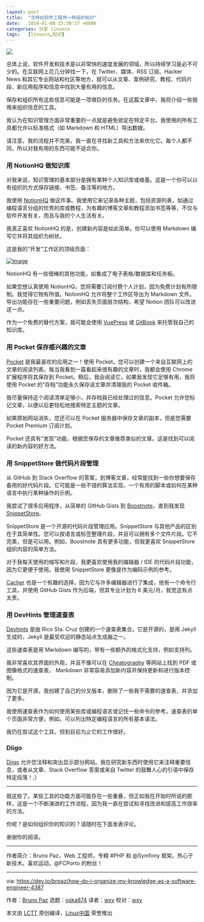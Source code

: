 ```yaml
---
layout: post
title:	"怎样如软件工程师一样组织知识"
date:	2019-01-08 15:30:17 +0800 
categories:	分享 linuxcn 
tags:	[linuxcn,知识]
---
```



![](/Asserts/Images//attachment/album/201901/08/153009n1wdrptp1i6peprq.jpg)


总体上说，软件开发和技术是以非常快的速度发展的领域，所以持续学习是必不可少的。在互联网上花几分钟找一下，在 Twitter、媒体、RSS 订阅、Hacker News 和其它专业网站和社区等地方，就可以从文章、案例研究、教程、代码片段、新应用程序和信息中找到大量有用的信息。


保存和组织所有这些信息可能是一项艰巨的任务。在这篇文章中，我将介绍一些我用来组织信息的工具。


我认为在知识管理方面非常重要的一点就是避免锁定在特定平台。我使用的所有工具都允许以标准格式（如 Markdown 和 HTML）导出数据。


请注意，我的流程并不完美，我一直在寻找新工具和方法来优化它。每个人都不同，所以对我有用的东西可能不适合你。


### 用 NotionHQ 做知识库


对我来说，知识管理的基本部分是拥有某种个人知识库或维基。这是一个你可以以有组织的方式保存链接、书签、备注等的地方。


我使用 [NotionHQ](https://www.notion.so/) 做这件事。我使用它来记录各种主题，包括资源列表，如通过编程语言分组的优秀的库或教程，为有趣的博客文章和教程添加书签等等，不仅与软件开发有关，而且与我的个人生活有关。


我真正喜欢 NotionHQ 的是，创建新内容是如此简单。你可以使用 Markdown 编写它并将其组织为树状。


这是我的“开发”工作区的顶级页面：


[![Image](/Asserts/Images//attachment/album/201901/08/153018k6v8fmmze8g28m0g.png)](https://res.cloudinary.com/practicaldev/image/fetch/s--uMbaRUtu--/c_limit%2Cf_auto%2Cfl_progressive%2Cq_auto%2Cw_880/http://i.imgur.com/kRnuvMV.png)


NotionHQ 有一些很棒的其他功能，如集成了电子表格/数据库和任务板。


如果您想认真使用 NotionHQ，您将需要订阅付费个人计划，因为免费计划有所限制。我觉得它物有所值。NotionHQ 允许将整个工作区导出为 Markdown 文件。导出功能存在一些重要问题，例如丢失页面层次结构，希望 Notion 团队可以改进这一点。


作为一个免费的替代方案，我可能会使用 [VuePress](https://vuepress.vuejs.org/) 或 [GitBook](https://www.gitbook.com/?t=1) 来托管我自己的知识库。


### 用 Pocket 保存感兴趣的文章


[Pocket](https://getpocket.com/) 是我最喜欢的应用之一！使用 Pocket，您可以创建一个来自互联网上的文章的阅读列表。每当我看到一篇看起来很有趣的文章时，我都会使用 Chrome 扩展程序将其保存到 Pocket。稍后，我会阅读它，如果我发现它足够有用，我将使用 Pocket 的“存档”功能永久保存该文章并清理我的 Pocket 收件箱。


我尽量保持这个阅读清单足够小，并存档我已经处理过的信息。Pocket 允许您标记文章，以便以后更轻松地搜索特定主题的文章。


如果原始网站消失，您还可以在 Pocket 服务器中保存文章的副本，但是您需要 Pocket Premium 订阅计划。


Pocket 还具有“发现”功能，根据您保存的文章推荐类似的文章。这是找到可以阅读的新内容的好方法。


### 用 SnippetStore 做代码片段管理


从 GitHub 到 Stack Overflow 的答案，到博客文章，经常能找到一些你想要保存备用的好代码片段。它可能是一些不错的算法实现、一个有用的脚本或如何在某种语言中执行某种操作的示例。


我尝试了很多应用程序，从简单的 GitHub Gists 到 [Boostnote](https://boostnote.io/)，直到我发现 [SnippetStore](https://github.com/ZeroX-DG/SnippetStore)。


SnippetStore 是一个开源的代码片段管理应用。SnippetStore 与其他产品的区别在于其简单性。您可以按语言或标签整理片段，并且可以拥有多个文件片段。它不完美，但是可以用。例如，Boostnote 具有更多功能，但我更喜欢 SnippetStore 组织内容的简单方法。


对于我每天使用的缩写和片段，我更喜欢使用我的编辑器 / IDE 的代码片段功能，因为它更便于使用。我使用 SnippetStore 更像是作为编码示例的参考。


[Cacher](https://www.cacher.io/) 也是一个有趣的选择，因为它与许多编辑器进行了集成，他有一个命令行工具，并使用 Gi​​tHub Gists 作为后端，但其专业计划为 6 美元/月，我觉这有点太贵。


### 用 DevHints 管理速查表


[Devhints](https://devhints.io/) 是由 Rico Sta. Cruz 创建的一个速查表集合。它是开源的，是用 Jekyll 生成的，Jekyll 是最受欢迎的静态站点生成器之一。


这些速查表是用 Markdown 编写的，带有一些额外的格式化支持，例如支持列。


我非常喜欢其界面的外观，并且不像可以在 [Cheatography](https://cheatography.com/) 等网站上找到 PDF 或图像格式的速查表， Markdown 非常容易添加新内容并保持更新和进行版本控制。


因为它是开源，我创建了自己的分叉版本，删除了一些我不需要的速查表，并添加了更多。


我使用速查表作为如何使用某些库或编程语言或记住一些命令的参考。速查表的单个页面非常方便，例如，可以列出特定编程语言的所有基本语法。


我仍在尝试这个工具，但到目前为止它的工作很好。


### Diigo


[Diigo](https://www.diigo.com/index) 允许您注释和突出显示部分网站。我在研究新东西时使用它来注释重要信息，或者从文章、Stack Overflow 答案或来自 Twitter 的鼓舞人心的引语中保存特定段落！;）




---


就这些了。某些工具的功能方面可能存在一些重叠，但正如我在开始时所说的那样，这是一个不断演进的工作流程，因为我一直在尝试和寻找改进和提高工作效率的方法。


你呢？是如何组织你的知识的？请随时在下面发表评论。


谢谢你的阅读。




---


作者简介：Bruno Paz，Web 工程师，专精 #PHP 和 @Symfony 框架。热心于新技术。喜欢运动，@FCPorto 的粉丝！




---


via: <https://dev.to/brpaz/how-do-i-organize-my-knowledge-as-a-software-engineer-4387>


作者：[Bruno Paz](http://brunopaz.net/) 选题：[oska874](https://github.com/oska874) 译者：[wxy](https://github.com/wxy) 校对：[wxy](https://github.com/wxy)


本文由 [LCTT](https://github.com/LCTT/TranslateProject) 原创编译，[Linux中国](https://linux.cn/) 荣誉推出
